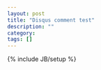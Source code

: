 ```yaml
---
layout: post
title: "Disqus comment test"
description: ""
category: 
tags: []
---
```

{% include JB/setup %}
